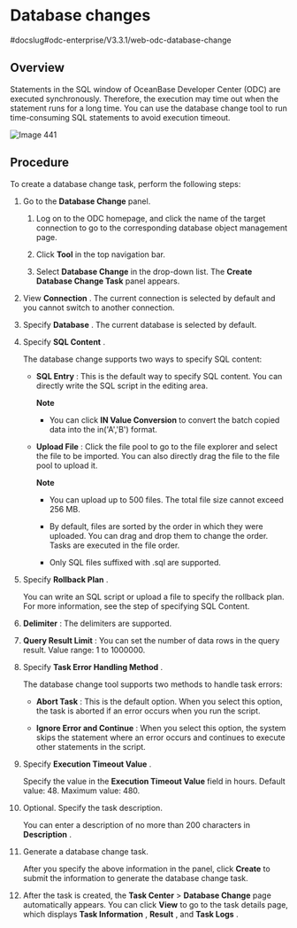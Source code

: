 Database changes 
=====================================
#docslug#odc-enterprise/V3.3.1/web-odc-database-change


Overview 
-----------------------------

Statements in the SQL window of OceanBase Developer Center (ODC) are executed synchronously. Therefore, the execution may time out when the statement runs for a long time. You can use the database change tool to run time-consuming SQL statements to avoid execution timeout. 

![Image 441](https://help-static-aliyun-doc.aliyuncs.com/assets/img/en-US/6378659361/p293273.png)

Procedure 
------------------------------

To create a database change task, perform the following steps:

1. Go to the **Database Change** panel. 

   1. Log on to the ODC homepage, and click the name of the target connection to go to the corresponding database object management page.

      
   
   2. Click **Tool** in the top navigation bar.

      
   
   3. Select **Database Change** in the drop-down list. The **Create Database Change Task** panel appears.

      
   

   

2. View **Connection** . The current connection is selected by default and you cannot switch to another connection.

   

3. Specify **Database** . The current database is selected by default.

   

4. Specify **SQL Content** . 

   The database change supports two ways to specify SQL content:
   * **SQL Entry** : This is the default way to specify SQL content. You can directly write the SQL script in the editing area. 

     **Note**

     
     * You can click **IN Value Conversion** to convert the batch copied data into the in('A','B') format. 
     

     
     
   
   * **Upload File** : Click the file pool to go to the file explorer and select the file to be imported. You can also directly drag the file to the file pool to upload it. 

     **Note**

     
     * You can upload up to 500 files. The total file size cannot exceed 256 MB.

       
     
     * By default, files are sorted by the order in which they were uploaded. You can drag and drop them to change the order. Tasks are executed in the file order.

       
     
     * Only SQL files suffixed with .sql are supported.

       
     

     
     
   

   

5. Specify **Rollback Plan** . 

   You can write an SQL script or upload a file to specify the rollback plan. For more information, see the step of specifying SQL Content.
   

6. **Delimiter** : The delimiters are supported.

   

7. **Query Result Limit** : You can set the number of data rows in the query result. Value range: 1 to 1000000.

   

8. Specify **Task Error Handling Method** . 

   The database change tool supports two methods to handle task errors:
   * **Abort Task** : This is the default option. When you select this option, the task is aborted if an error occurs when you run the script.

     
   
   * **Ignore Error and Continue** : When you select this option, the system skips the statement where an error occurs and continues to execute other statements in the script.

     
   

   

9. Specify **Execution Timeout Value** . 

   Specify the value in the **Execution Timeout Value** field in hours. Default value: 48. Maximum value: 480.
   

10. Optional. Specify the task description. 

    You can enter a description of no more than 200 characters in **Description** .
    

11. Generate a database change task. 

    After you specify the above information in the panel, click **Create** to submit the information to generate the database change task.
    

12. After the task is created, the **Task Center** \> **Database Change** page automatically appears. You can click **View** to go to the task details page, which displays **Task Information** , **Result** , and **Task Logs** .

    



